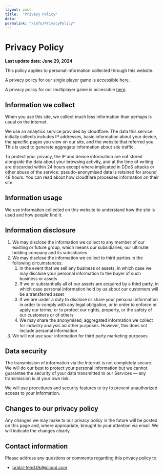 ```yaml
---
layout: post
title:  "Privacy Policy"
data:
permalink: "/info/PrivacyPolicy"
---
```


# Privacy Policy

**Last update date: June 29, 2024**

This policy applies to personal information collected through this website. 

A privacy policy for our single player game is accessible [here]({{site.url}}/info/SinglePlayerPrivacyPolicy).

A privacy policy for our multiplayer game is accessible [here]({{site.url}}/info/MultiPlayerPrivacyPolicy).

## Information we collect

When you use this site, we collect much less information than perhaps is usual on the internet.

We use an analytics service provided by cloudflare. The data this service initially collects includes IP addresses, basic information about your device, the specific pages you view on our site, and the website that referred you. This is used to generate aggregate information about site traffic.

To protect your privacy, the IP and device information are not stored alongside the data about your browsing activity, and at the time of writing are discarded within 24 hours except where implicated in DDoS attacks or other abuse of the service; pseudo-anonymised data is retained for around 48 hours. You can read about how cloudflare processes information on their site.

## Information usage

We use information collected on this website to understand how the site is used and how people find it.

## Information disclosure

1. We may disclose the information we collect to any member of our existing or future group, which means our subsidiaries, our ultimate holding company and its subsidiaries
2. We may disclose the information we collect to third parties in the following circumstances:
   1. In the event that we sell any business or assets, in which case we may disclose your personal information to the buyer of such business or assets
   2. If we or substantially all of our assets are acquired by a third party, in which case personal information held by us about our customers will be a transferred asset
   3. If we are under a duty to disclose or share your personal information in order to comply with any legal obligation, or in order to enforce or apply our terms; or to protect our rights, property, or the safety of our customers or of others
   4. We may share the anonymised, aggregated information we collect for industry analysis ad other purposes. However, this does not include personal information
3. We will not use your information for third party marketing purposes

## Data security

The transmission of information via the Internet is not completely secure. We will do our best to protect your personal information but we cannot guarantee the security of your data transmitted to our Services — any transmission is at your own risk.

We will use procedures and security features to try to prevent unauthorized access to your information.

## Changes to our privacy policy

Any changes we may make to our privacy policy in the future will be posted on this page and, where appropriate, brought to your attention via email. We will indicate the changes clearly.

## Contact information

Please address any questions or comments regarding this privacy policy to:

- <bridal-fend.0k@icloud.com>
